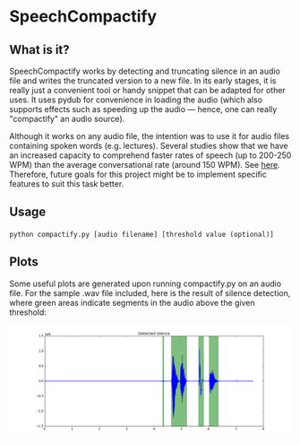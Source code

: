 # SpeechCompactify

## What is it?
SpeechCompactify works by detecting and truncating silence in an audio file and writes the truncated version to a new file. In its early stages, it is really just a convenient tool or handy snippet that can be adapted for other uses. It uses pydub for convenience in loading the audio (which also supports effects such as speeding up the audio &mdash; hence, one can really "compactify" an audio source).

Although it works on any audio file, the intention was to use it for audio files containing spoken words (e.g. lectures). Several studies show that we have an increased capacity to comprehend faster rates of speech (up to 200-250 WPM) than the average conversational rate (around 150 WPM). See [here](https://en.wikipedia.org/wiki/Time-compressed_speech#Education). Therefore, future goals for this project might be to implement specific features to suit this task better.

## Usage
`
python compactify.py [audio filename] [threshold value (optional)]
`

## Plots
Some useful plots are generated upon running compactify.py on an audio file. For the sample .wav file included, here is the result of silence detection, where green areas indicate segments in the audio above the given threshold:

![](b1_segments.png)
